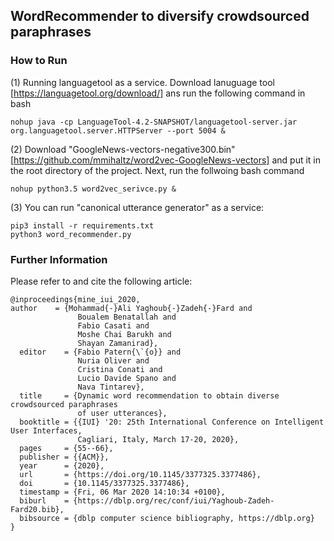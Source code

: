 ## WordRecommender to diversify crowdsourced paraphrases

### How to Run

(1) Running languagetool as a service.
Download lanuguage tool [https://languagetool.org/download/] ans run the following command in bash
```
nohup java -cp LanguageTool-4.2-SNAPSHOT/languagetool-server.jar org.languagetool.server.HTTPServer --port 5004 &
```

(2) Download "GoogleNews-vectors-negative300.bin" [https://github.com/mmihaltz/word2vec-GoogleNews-vectors] and put it in the root directory of the project. Next, run the follwoing bash command
```
nohup python3.5 word2vec_serivce.py &
```

(3) You can run "canonical utterance generator" as a service:
```shell script
pip3 install -r requirements.txt
python3 word_recommender.py
```

### Further Information
Please refer to  and cite the following article:

```
@inproceedings{mine_iui_2020,
author    = {Mohammad{-}Ali Yaghoub{-}Zadeh{-}Fard and
               Boualem Benatallah and
               Fabio Casati and
               Moshe Chai Barukh and
               Shayan Zamanirad},
  editor    = {Fabio Patern{\`{o}} and
               Nuria Oliver and
               Cristina Conati and
               Lucio Davide Spano and
               Nava Tintarev},
  title     = {Dynamic word recommendation to obtain diverse crowdsourced paraphrases
               of user utterances},
  booktitle = {{IUI} '20: 25th International Conference on Intelligent User Interfaces,
               Cagliari, Italy, March 17-20, 2020},
  pages     = {55--66},
  publisher = {{ACM}},
  year      = {2020},
  url       = {https://doi.org/10.1145/3377325.3377486},
  doi       = {10.1145/3377325.3377486},
  timestamp = {Fri, 06 Mar 2020 14:10:34 +0100},
  biburl    = {https://dblp.org/rec/conf/iui/Yaghoub-Zadeh-Fard20.bib},
  bibsource = {dblp computer science bibliography, https://dblp.org}
}

```
